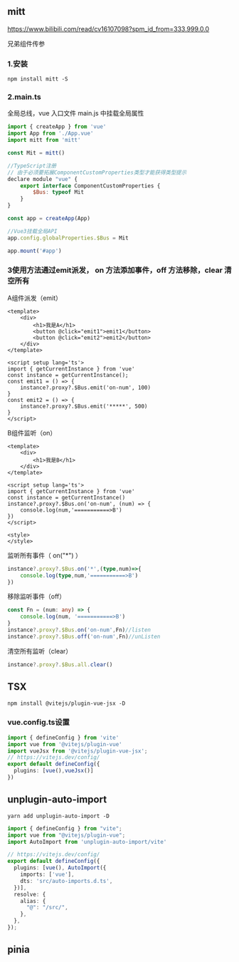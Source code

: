 ## mitt

https://www.bilibili.com/read/cv16107098?spm_id_from=333.999.0.0

兄弟组件传参

### 1.安装

`npm install mitt -S`


### 2.main.ts

全局总线，vue 入口文件 main.js 中挂载全局属性

```js
import { createApp } from 'vue'
import App from './App.vue'
import mitt from 'mitt'

const Mit = mitt()

//TypeScript注册
// 由于必须要拓展ComponentCustomProperties类型才能获得类型提示
declare module "vue" {
    export interface ComponentCustomProperties {
        $Bus: typeof Mit
    }
}

const app = createApp(App)

//Vue3挂载全局API
app.config.globalProperties.$Bus = Mit

app.mount('#app')

```


### 3使用方法通过emit派发， on 方法添加事件，off 方法移除，clear 清空所有

A组件派发（emit）

```vue
<template>
    <div>
        <h1>我是A</h1>
        <button @click="emit1">emit1</button>
        <button @click="emit2">emit2</button>
    </div>
</template>

<script setup lang='ts'>
import { getCurrentInstance } from 'vue'
const instance = getCurrentInstance();
const emit1 = () => {
    instance?.proxy?.$Bus.emit('on-num', 100)
}
const emit2 = () => {
    instance?.proxy?.$Bus.emit('*****', 500)
}
</script>

```

B组件监听（on）
```vue
<template>
    <div>
        <h1>我是B</h1>
    </div>
</template>

<script setup lang='ts'>
import { getCurrentInstance } from 'vue'
const instance = getCurrentInstance()
instance?.proxy?.$Bus.on('on-num', (num) => {
    console.log(num,'===========>B')
})
</script>

<style>
</style>
```

监听所有事件（ on("*") ）

```ts
instance?.proxy?.$Bus.on('*',(type,num)=>{
    console.log(type,num,'===========>B')
})
```

移除监听事件（off）


```ts
const Fn = (num: any) => {
    console.log(num, '===========>B')
}
instance?.proxy?.$Bus.on('on-num',Fn)//listen
instance?.proxy?.$Bus.off('on-num',Fn)//unListen
```

清空所有监听（clear）

```ts
instance?.proxy?.$Bus.all.clear()
```


## TSX

`npm install @vitejs/plugin-vue-jsx -D`

### vue.config.ts设置

```ts
import { defineConfig } from 'vite'
import vue from '@vitejs/plugin-vue'
import vueJsx from '@vitejs/plugin-vue-jsx';
// https://vitejs.dev/config/
export default defineConfig({
  plugins: [vue(),vueJsx()]
})
```


## unplugin-auto-import

`yarn add unplugin-auto-import -D`

```ts
import { defineConfig } from "vite";
import vue from "@vitejs/plugin-vue";
import AutoImport from 'unplugin-auto-import/vite'

// https://vitejs.dev/config/
export default defineConfig({
  plugins: [vue(), AutoImport({
    imports: ['vue'],
    dts: 'src/auto-imports.d.ts',
  })],
  resolve: {
    alias: {
      "@": "/src/",
    },
  },
});

```


## pinia

```
    
```